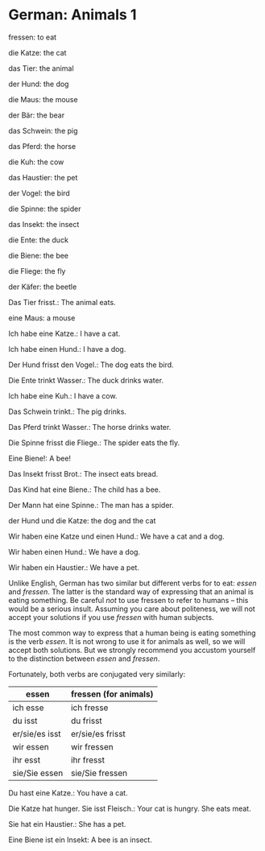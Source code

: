 # German: Animals 1

fressen: to eat

die Katze: the cat

das Tier: the animal

der Hund: the dog

die Maus: the mouse

der Bär: the bear

das Schwein: the pig

das Pferd: the horse

die Kuh: the cow

das Haustier: the pet

der Vogel: the bird

die Spinne: the spider

das Insekt: the insect

die Ente: the duck

die Biene: the bee

die Fliege: the fly

der Käfer: the beetle

Das Tier frisst.: The animal eats.

eine Maus: a mouse

Ich habe eine Katze.: I have a cat.

Ich habe einen Hund.: I have a dog.

Der Hund frisst den Vogel.: The dog eats the bird.

Die Ente trinkt Wasser.: The duck drinks water.

Ich habe eine Kuh.: I have a cow.

Das Schwein trinkt.: The pig drinks.

Das Pferd trinkt Wasser.: The horse drinks water.

Die Spinne frisst die Fliege.: The spider eats the fly.

Eine Biene!: A bee!

Das Insekt frisst Brot.: The insect eats bread.

Das Kind hat eine Biene.: The child has a bee.

Der Mann hat eine Spinne.: The man has a spider.

der Hund und die Katze: the dog and the cat

Wir haben eine Katze und einen Hund.: We have a cat and a dog.

Wir haben einen Hund.: We have a dog.

Wir haben ein Haustier.: We have a pet.

Unlike English, German has two similar but different verbs for to eat:
*essen* and *fressen*. The latter is the standard way of expressing
that an animal is eating something. Be careful *not* to use fressen to
refer to humans – this would be a serious insult. Assuming you care
about politeness, we will not accept your solutions if you use
*fressen* with human subjects.

The most common way to express that a human being is eating something
is the verb *essen*. It is not wrong to use it for animals as well, so
we will accept both solutions. But we strongly recommend you accustom
yourself to the distinction between *essen* and *fressen*.

Fortunately, both verbs are conjugated very similarly:

essen | fressen (for animals)
--- | ---
ich esse | ich fresse
du isst | du frisst
er/sie/es isst | er/sie/es frisst
wir essen | wir fressen
ihr esst | ihr fresst
sie/Sie essen | sie/Sie fressen

Du hast eine Katze.: You have a cat.

Die Katze hat hunger. Sie isst Fleisch.: Your cat is hungry. She eats
meat.

Sie hat ein Haustier.: She has a pet.

Eine Biene ist ein Insekt: A bee is an insect.
